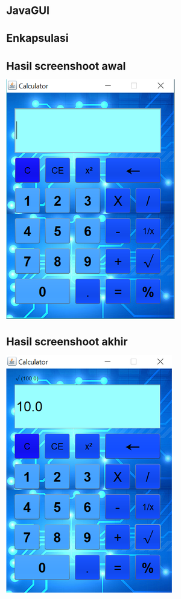 # JavaGUI
# Enkapsulasi
# Hasil screenshoot awal
![alt text](https://github.com/nurafiifalmas/JavaGUI/blob/master/Screenshot%20(17).png)
# Hasil screenshoot akhir
![alt text](https://github.com/nurafiifalmas/JavaGUI/blob/master/Screenshot%20(18).png)

